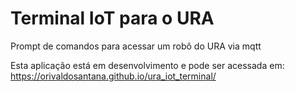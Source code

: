 # Terminal IoT para o URA
Prompt de comandos para acessar um robô do URA via mqtt

Esta aplicação está em desenvolvimento e pode ser acessada em: 
https://orivaldosantana.github.io/ura_iot_terminal/
